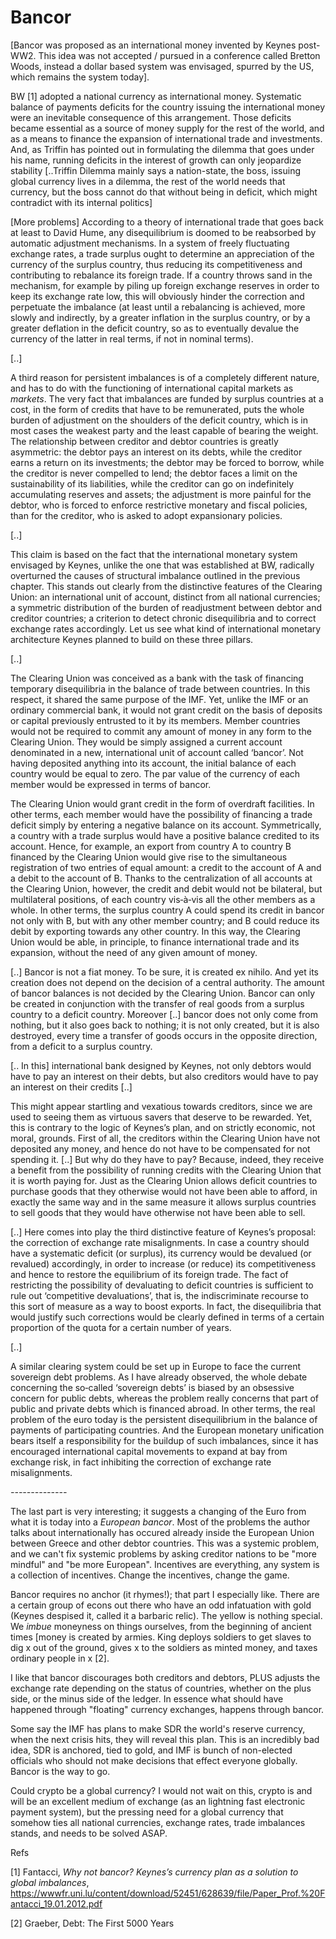 # Bancor

[Bancor was proposed as an international money invented by Keynes
post-WW2. This idea was not accepted / pursued in a conference called
Bretton Woods, instead a dollar based system was envisaged, spurred by
the US, which remains the system today].

BW [1] adopted a national currency as international money.  Systematic
balance of payments deficits for the country issuing the international
money were an inevitable consequence of this arrangement. Those
deficits became essential as a source of money supply for the rest of
the world, and as a means to finance the expansion of international
trade and investments.  And, as Triffin has pointed out in formulating
the dilemma that goes under his name, running deficits in the interest
of growth can only jeopardize stability [..Triffin Dilemma mainly says
a nation-state, the boss, issuing global currency lives in a dilemma,
the rest of the world needs that currency, but the boss cannot do that
without being in deficit, which might contradict with its internal
politics]

[More problems] According to a theory of international trade that goes
back at least to David Hume, any disequilibrium is doomed to be
reabsorbed by automatic adjustment mechanisms. In a system of freely
fluctuating exchange rates, a trade surplus ought to determine an
appreciation of the currency of the surplus country, thus reducing its
competitiveness and contributing to rebalance its foreign trade.  If a
country throws sand in the mechanism, for example by piling up foreign
exchange reserves in order to keep its exchange rate low, this will
obviously hinder the correction and perpetuate the imbalance (at least
until a rebalancing is achieved, more slowly and indirectly, by a
greater inflation in the surplus country, or by a greater deflation in
the deficit country, so as to eventually devalue the currency of the
latter in real terms, if not in nominal terms).

[..]

A third reason for persistent imbalances is of a completely different
nature, and has to do with the functioning of international capital
markets as *markets*. The very fact that imbalances are funded by
surplus countries at a cost, in the form of credits that have to be
remunerated, puts the whole burden of adjustment on the shoulders of
the deficit country, which is in most cases the weakest party and the
least capable of bearing the weight.  The relationship between
creditor and debtor countries is greatly asymmetric: the debtor pays
an interest on its debts, while the creditor earns a return on its
investments; the debtor may be forced to borrow, while the creditor is
never compelled to lend; the debtor faces a limit on the
sustainability of its liabilities, while the creditor can go on
indefinitely accumulating reserves and assets; the adjustment is more
painful for the debtor, who is forced to enforce restrictive monetary
and fiscal policies, than for the creditor, who is asked to adopt
expansionary policies.

[..]

This claim is based on the fact that the international monetary system
envisaged by Keynes, unlike the one that was established at BW,
radically overturned the causes of structural imbalance outlined in
the previous chapter. This stands out clearly from the distinctive
features of the Clearing Union: an international unit of account,
distinct from all national currencies; a symmetric distribution of the
burden of readjustment between debtor and creditor countries; a
criterion to detect chronic disequilibria and to correct exchange
rates accordingly.  Let us see what kind of international monetary
architecture Keynes planned to build on these three pillars.

[..]

The Clearing Union was conceived as a bank with the task of financing
temporary disequilibria in the balance of trade between countries. In
this respect, it shared the same purpose of the IMF. Yet, unlike the
IMF or an ordinary commercial bank, it would not grant credit on the
basis of deposits or capital previously entrusted to it by its
members. Member countries would not be required to commit any amount
of money in any form to the Clearing Union. They would be simply
assigned a current account denominated in a new, international unit of
account called ‘bancor’.  Not having deposited anything into its
account, the initial balance of each country would be equal to
zero. The par value of the currency of each member would be expressed
in terms of bancor.

The Clearing Union would grant credit in the form of overdraft
facilities. In other terms, each member would have the possibility of
financing a trade deficit simply by entering a negative balance on its
account.  Symmetrically, a country with a trade surplus would have a
positive balance credited to its account.  Hence, for example, an
export from country A to country B financed by the Clearing Union
would give rise to the simultaneous registration of two entries of
equal amount: a credit to the account of A and a debit to the account
of B. Thanks to the centralization of all accounts at the Clearing
Union, however, the credit and debit would not be bilateral, but
multilateral positions, of each country vis‐à‐vis all the other
members as a whole.  In other terms, the surplus country A could spend
its credit in bancor not only with B, but with any other member
country; and B could reduce its debit by exporting towards any other
country.  In this way, the Clearing Union would be able, in principle,
to finance international trade and its expansion, without the need of
any given amount of money.

[..] Bancor is not a fiat money. To be sure, it is created ex
nihilo. And yet its creation does not depend on the decision of a
central authority.  The amount of bancor balances is not decided by
the Clearing Union.  Bancor can only be created in conjunction with
the transfer of real goods from a surplus country to a deficit
country. Moreover [..] bancor does not only come from nothing, but it
also goes back to nothing; it is not only created, but it is also
destroyed, every time a transfer of goods occurs in the opposite
direction, from a deficit to a surplus country.

[.. In this] international bank designed by Keynes, not only debtors
would have to pay an interest on their debts, but also creditors would
have to pay an interest on their credits [..]

This might appear startling and vexatious towards creditors, since we
are used to seeing them as virtuous savers that deserve to be
rewarded.  Yet, this is contrary to the logic of Keynes’s plan, and on
strictly economic, not moral, grounds. First of all, the creditors
within the Clearing Union have not deposited any money, and hence do
not have to be compensated for not spending it. [..] But why do they
have to pay? Because, indeed, they receive a benefit from the
possibility of running credits with the Clearing Union that it is
worth paying for. Just as the Clearing Union allows deficit countries
to purchase goods that they otherwise would not have been able to
afford, in exactly the same way and in the same measure it allows
surplus countries to sell goods that they would have otherwise not
have been able to sell.

[..] Here comes into play the third distinctive feature of Keynes’s
proposal: the correction of exchange rate misalignments.  In case a
country should have a systematic deficit (or surplus), its currency
would be devalued (or revalued) accordingly, in order to increase (or
reduce) its competitiveness and hence to restore the equilibrium of
its foreign trade.  The fact of restricting the possibility of
devaluating to deficit countries is sufficient to rule out
‘competitive devaluations’, that is, the indiscriminate recourse to
this sort of measure as a way to boost exports. In fact, the
disequilibria that would justify such corrections would be clearly
defined in terms of a certain proportion of the quota for a certain
number of years.

[..]

A similar clearing system could be set up in Europe to face the
current sovereign debt problems.  As I have already observed, the
whole debate concerning the so‐called ‘sovereign debts’ is biased by
an obsessive concern for public debts, whereas the problem really
concerns that part of public and private debts which is financed
abroad. In other terms, the real problem of the euro today is the
persistent disequilibrium in the balance of payments of participating
countries. And the European monetary unification bears itself a
responsibility for the buildup of such imbalances, since it has
encouraged international capital movements to expand at bay from
exchange risk, in fact inhibiting the correction of exchange rate
misalignments.

*--------------*

The last part is very interesting; it suggests a changing of the Euro
from what it is today into a *European bancor*. Most of the problems
the author talks about internationally has occured already inside the
European Union between Greece and other debtor countries. This was a
systemic problem, and we can't fix systemic problems by asking
creditor nations to be "more mindful" and "be more
European". Incentives are everything, any system is a collection of
incentives. Change the incentives, change the game.

Bancor requires no anchor (it rhymes!); that part I especially
like. There are a certain group of econs out there who have an odd
infatuation with gold (Keynes despised it, called it a barbaric
relic). The yellow is nothing special. We *imbue* moneyness on things
ourselves, from the beginning of ancient times [money is created by
armies. King deploys soldiers to get slaves to dig x out of the
ground, gives x to the soldiers as minted money, and taxes ordinary
people in x [2].

I like that bancor discourages both creditors and debtors, PLUS
adjusts the exchange rate depending on the status of countries,
whether on the plus side, or the minus side of the ledger. In essence
what should have happened through "floating" currency exchanges,
happens through bancor.

Some say the IMF has plans to make SDR the world's reserve currency,
when the next crisis hits, they will reveal this plan. This is an
incredibly bad idea, SDR is anchored, tied to gold, and IMF is bunch
of non-elected officials who should not make decisions that effect
everyone globally. Bancor is the way to go.

Could crypto be a global currency? I would not wait on this, crypto is
and will be an excellent medium of exchange (as an lightning fast
electronic payment system), but the pressing need for a global
currency that somehow ties all national currencies, exchange rates,
trade imbalances stands, and needs to be solved ASAP.

Refs

[1] Fantacci, *Why not bancor? Keynes’s currency plan as a solution to global imbalances*,
    https://wwwfr.uni.lu/content/download/52451/628639/file/Paper_Prof.%20Fantacci_19.01.2012.pdf

[2] Graeber, Debt: The First 5000 Years


